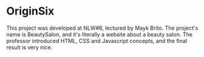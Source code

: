 # OriginSix

This project was developed at NLW#6, lectured by Mayk Brito.
The project's name is BeautySalon, and it's literally a website about a beauty salon. The professor introduced HTML, CSS and Javascript concepts, and the final result is very nice.
